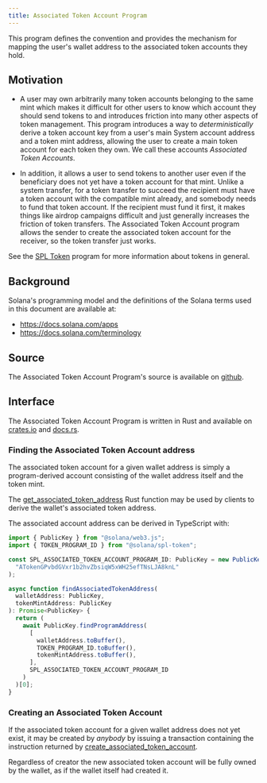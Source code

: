 ```yaml
---
title: Associated Token Account Program
---
```


This program defines the convention and provides the mechanism for mapping
the user's wallet address to the associated token accounts they hold.

## Motivation

- A user may own arbitrarily many token accounts belonging to the same mint
  which makes it difficult for other users to know which account they should send
  tokens to and introduces friction into many other aspects of token management.
  This program introduces a way to _deterministically_ derive a token account key
  from a user's main System account address and a token mint address, allowing the
  user to create a main token account for each token they own. We call these
  accounts _Associated Token Accounts_.

- In addition, it allows a user to send tokens to another user even if the
  beneficiary does not yet have a token account for that mint. Unlike a system
  transfer, for a token transfer to succeed the recipient must have a token
  account with the compatible mint already, and somebody needs to fund that token
  account. If the recipient must fund it first, it makes things like airdrop
  campaigns difficult and just generally increases the friction of token
  transfers. The Associated Token Account program allows the sender to create the associated token account for
  the receiver, so the token transfer just works.

See the [SPL Token](token.mdx) program for more information about tokens in
general.

## Background

Solana's programming model and the definitions of the Solana terms used in this
document are available at:

- https://docs.solana.com/apps
- https://docs.solana.com/terminology

## Source

The Associated Token Account Program's source is available on
[github](https://github.com/solana-labs/solana-program-library).

## Interface

The Associated Token Account Program is written in Rust and available on
[crates.io](https://crates.io/crates/spl-associated-token-account) and
[docs.rs](https://docs.rs/spl-associated-token-account).

### Finding the Associated Token Account address

The associated token account for a given wallet address is simply a
program-derived account consisting of the wallet address itself and the token mint.

The [get_associated_token_address](https://docs.rs/spl-associated-token-account/latest/spl_associated_token_account/fn.get_associated_token_address.html)
Rust function may be used by clients to derive the wallet's associated token address.

The associated account address can be derived in TypeScript with:

```ts
import { PublicKey } from "@solana/web3.js";
import { TOKEN_PROGRAM_ID } from "@solana/spl-token";

const SPL_ASSOCIATED_TOKEN_ACCOUNT_PROGRAM_ID: PublicKey = new PublicKey(
  "ATokenGPvbdGVxr1b2hvZbsiqW5xWH25efTNsLJA8knL"
);

async function findAssociatedTokenAddress(
  walletAddress: PublicKey,
  tokenMintAddress: PublicKey
): Promise<PublicKey> {
  return (
    await PublicKey.findProgramAddress(
      [
        walletAddress.toBuffer(),
        TOKEN_PROGRAM_ID.toBuffer(),
        tokenMintAddress.toBuffer(),
      ],
      SPL_ASSOCIATED_TOKEN_ACCOUNT_PROGRAM_ID
    )
  )[0];
}
```

### Creating an Associated Token Account

If the associated token account for a given wallet address does not yet exist,
it may be created by _anybody_ by issuing a transaction containing the
instruction returned by [create_associated_token_account](https://docs.rs/spl-associated-token-account/latest/spl_associated_token_account/instruction/fn.create_associated_token_account.html).

Regardless of creator the new associated token account will be fully owned by
the wallet, as if the wallet itself had created it.
